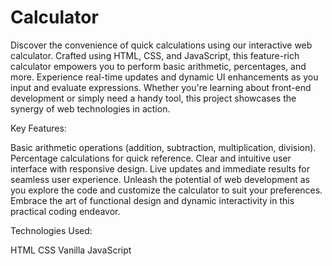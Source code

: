 # Calculator
Discover the convenience of quick calculations using our interactive web calculator. Crafted using HTML, CSS, and JavaScript, this feature-rich calculator empowers you to perform basic arithmetic, percentages, and more. Experience real-time updates and dynamic UI enhancements as you input and evaluate expressions. Whether you're learning about front-end development or simply need a handy tool, this project showcases the synergy of web technologies in action.

Key Features:

Basic arithmetic operations (addition, subtraction, multiplication, division).
Percentage calculations for quick reference.
Clear and intuitive user interface with responsive design.
Live updates and immediate results for seamless user experience.
Unleash the potential of web development as you explore the code and customize the calculator to suit your preferences. Embrace the art of functional design and dynamic interactivity in this practical coding endeavor.

Technologies Used:

HTML
CSS
Vanilla JavaScript
